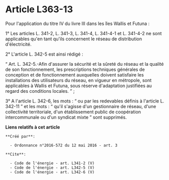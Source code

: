 # Article L363-13

Pour l'application du titre IV du livre III dans les îles Wallis et Futuna : 

1° Les articles L. 341-2, L. 341-3, L. 341-4, L. 341-4-1 et L. 341-4-2 ne sont applicables qu'en tant qu'ils concernent le
réseau de distribution d'électricité. 

2° L'article L. 342-5 est ainsi rédigé : 

“ Art. L. 342-5.-Afin d'assurer la sécurité et la sûreté du réseau et la qualité de son fonctionnement, les prescriptions
techniques générales de conception et de fonctionnement auxquelles doivent satisfaire les installations des utilisateurs du
réseau, en vigueur en métropole, sont applicables à Wallis et Futuna, sous réserve d'adaptation justifiées au regard des
conditions locales. ” ; 

3° A l'article L. 342-6, les mots : “ ou par les redevables définis à l'article L. 342-11 ” et les mots : “ qu'il s'agisse
d'un gestionnaire de réseau, d'une collectivité territoriale, d'un établissement public de coopération intercommunale ou d'un
syndicat mixte ” sont supprimés.

**Liens relatifs à cet article**

	**Créé par**:

	  - Ordonnance n°2016-572 du 12 mai 2016 - art. 3

	**Cite**:

	  - Code de l'énergie - art. L341-2 (V)
	  - Code de l'énergie - art. L342-5 (V)
	  - Code de l'énergie - art. L342-6 (V)
